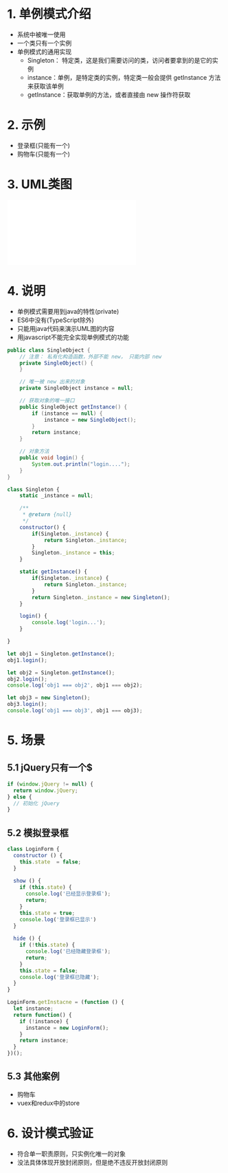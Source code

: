 # 1. 单例模式介绍
+ 系统中被唯一使用
+ 一个类只有一个实例
+ 单例模式的通用实现
    + Singleton： 特定类，这是我们需要访问的类，访问者要拿到的是它的实例
    + instance：单例，是特定类的实例，特定类一般会提供 getInstance 方法来获取该单例
    + getInstance：获取单例的方法，或者直接由 new 操作符获取


# 2. 示例
+ 登录框(只能有一个)
+ 购物车(只能有一个)

# 3. UML类图
![单例模式UML类图](07-关于设计模式的例题.md)

# 4. 说明
+ 单例模式需要用到java的特性(private)
+ ES6中没有(TypeScript除外)
+ 只能用java代码来演示UML图的内容
+ 用javascript不能完全实现单例模式的功能

```java
public class SingleObject {
    // 注意： 私有化构造函数，外部不能 new， 只能内部 new
    private SingleObject() {
    }

    // 唯一被 new 出来的对象
    private SingleObject instance = null;

    // 获取对象的唯一接口
    public SingleObject getInstance() {
        if (instance == null) {
            instance = new SingleObject();
        }
        return instance;
    }

    // 对象方法
    public void login() {
        System.out.println("login....");
    }
}
```

```javascript
class Singleton {
    static _instance = null;

    /**
     * @return {null}
     */
    constructor() {
        if(Singleton._instance) {
            return Singleton._instance;
        }
        Singleton._instance = this;
    }

    static getInstance() {
        if(Singleton._instance) {
            return Singleton._instance;
        }
        return Singleton._instance = new Singleton();
    }

    login() {
        console.log('login...');
    }

}

let obj1 = Singleton.getInstance();
obj1.login();

let obj2 = Singleton.getInstance();
obj2.login();
console.log('obj1 === obj2', obj1 === obj2);

let obj3 = new Singleton();
obj3.login();
console.log('obj1 === obj3', obj1 === obj3);
```

# 5. 场景
## 5.1 jQuery只有一个$
```javascript
if (window.jQuery != null) {
  return window.jQuery;
} else {
  // 初始化 jQuery
}
```

## 5.2 模拟登录框
```javascript
class LoginForm {
  constructor () {
    this.state  = false;
  }
  
  show () {
    if (this.state) {
      console.log('已经显示登录框');
      return;
    }
    this.state = true;
    console.log('登录框已显示')
  }
 
  hide () {
    if (!this.state) {
      console.log('已经隐藏登录框');
      return;
    }
    this.state = false;
    console.log('登录框已隐藏');
  }
}

LoginForm.getInstacne = (function () {
  let instance;
  return function() {
    if (!instance) {
      instance = new LoginForm();
    }
    return instance;
  }
})();
```

## 5.3 其他案例
+ 购物车
+ vuex和redux中的store

# 6. 设计模式验证
+ 符合单一职责原则，只实例化唯一的对象
+ 没法具体体现开放封闭原则，但是绝不违反开放封闭原则
